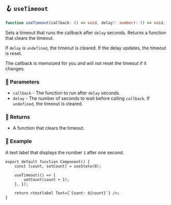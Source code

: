 ## 🪝 `useTimeout`

```ts
function useTimeout(callback: () => void, delay?: number): () => void;
```

Sets a timeout that runs the callback after `delay` seconds. Returns a function that clears the timeout.

If `delay` is `undefined`, the timeout is cleared. If the delay updates, the timeout is reset.

The callback is memoized for you and will not reset the timeout if it changes.

### 📕 Parameters

-   `callback` - The function to run after `delay` seconds.
-   `delay` - The number of seconds to wait before calling `callback`. If `undefined`, the timeout is cleared.

### 📗 Returns

-   A function that clears the timeout.

### 📘 Example

A text label that displays the number `1` after one second.

```tsx
export default function Component() {
	const [count, setCount] = useState(0);

	useTimeout(() => {
		setCount(count + 1);
	}, 1);

	return <textlabel Text={`Count: ${count}`} />;
}
```
